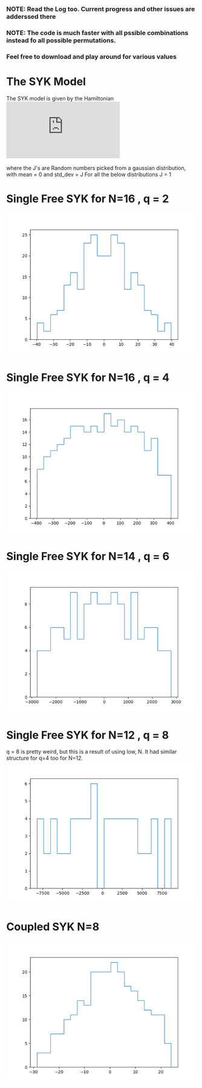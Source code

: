 ### NOTE: Read the Log too. Current progress and other issues are adderssed there 
### NOTE: The code is much faster with all pssible combinations instead fo all possible permutations. 
###        Feel free to download and play around for various values
# The SYK Model
The SYK model is given by the Hamiltonian
![](https://latex.codecogs.com/gif.latex?H%20%3D%20%5Csum%5Climit_%7Bi_1%2Ci_2%2C%20...%20i_q%7D%20J_%7Bi_1%2Ci_2%2Ci_3%20....%20i_q%7D%20%5Cpsi_%7Bi_1%7D%5Cpsi_%7Bi_2%7D%5Cpsi_%7Bi_3%7D...%5Cpsi_%7Bi_q%7D)

where the J's are Random numbers picked from a gaussian distribution, with mean = 0 and std_dev = J
For all the below distributions J = 1
# Single Free SYK for N=16 , q = 2
![](./Single_SYK_q2.png)
# Single Free SYK for N=16 , q = 4
![](./Single_SYK_q4.png)
# Single Free SYK for N=14 , q = 6
![](./Single_SYK_q6.png)
# Single Free SYK for N=12 , q = 8
q = 8 is pretty weird, but this is a result of using low, N. 
It had similar structure for q=4 too for N=12. 
![](./Single_SYK_q8.png)

# Coupled SYK N=8  
![](./Coupled_SYK_q4.png)


